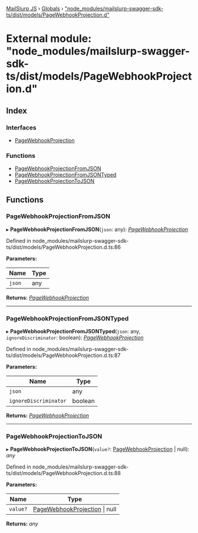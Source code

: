 [MailSlurp JS](../README.md) › [Globals](../globals.md) › ["node_modules/mailslurp-swagger-sdk-ts/dist/models/PageWebhookProjection.d"](_node_modules_mailslurp_swagger_sdk_ts_dist_models_pagewebhookprojection_d_.md)

# External module: "node_modules/mailslurp-swagger-sdk-ts/dist/models/PageWebhookProjection.d"

## Index

### Interfaces

* [PageWebhookProjection](../interfaces/_node_modules_mailslurp_swagger_sdk_ts_dist_models_pagewebhookprojection_d_.pagewebhookprojection.md)

### Functions

* [PageWebhookProjectionFromJSON](_node_modules_mailslurp_swagger_sdk_ts_dist_models_pagewebhookprojection_d_.md#pagewebhookprojectionfromjson)
* [PageWebhookProjectionFromJSONTyped](_node_modules_mailslurp_swagger_sdk_ts_dist_models_pagewebhookprojection_d_.md#pagewebhookprojectionfromjsontyped)
* [PageWebhookProjectionToJSON](_node_modules_mailslurp_swagger_sdk_ts_dist_models_pagewebhookprojection_d_.md#pagewebhookprojectiontojson)

## Functions

###  PageWebhookProjectionFromJSON

▸ **PageWebhookProjectionFromJSON**(`json`: any): *[PageWebhookProjection](../interfaces/_node_modules_mailslurp_swagger_sdk_ts_dist_models_pagewebhookprojection_d_.pagewebhookprojection.md)*

Defined in node_modules/mailslurp-swagger-sdk-ts/dist/models/PageWebhookProjection.d.ts:86

**Parameters:**

Name | Type |
------ | ------ |
`json` | any |

**Returns:** *[PageWebhookProjection](../interfaces/_node_modules_mailslurp_swagger_sdk_ts_dist_models_pagewebhookprojection_d_.pagewebhookprojection.md)*

___

###  PageWebhookProjectionFromJSONTyped

▸ **PageWebhookProjectionFromJSONTyped**(`json`: any, `ignoreDiscriminator`: boolean): *[PageWebhookProjection](../interfaces/_node_modules_mailslurp_swagger_sdk_ts_dist_models_pagewebhookprojection_d_.pagewebhookprojection.md)*

Defined in node_modules/mailslurp-swagger-sdk-ts/dist/models/PageWebhookProjection.d.ts:87

**Parameters:**

Name | Type |
------ | ------ |
`json` | any |
`ignoreDiscriminator` | boolean |

**Returns:** *[PageWebhookProjection](../interfaces/_node_modules_mailslurp_swagger_sdk_ts_dist_models_pagewebhookprojection_d_.pagewebhookprojection.md)*

___

###  PageWebhookProjectionToJSON

▸ **PageWebhookProjectionToJSON**(`value?`: [PageWebhookProjection](../interfaces/_node_modules_mailslurp_swagger_sdk_ts_dist_models_pagewebhookprojection_d_.pagewebhookprojection.md) | null): *any*

Defined in node_modules/mailslurp-swagger-sdk-ts/dist/models/PageWebhookProjection.d.ts:88

**Parameters:**

Name | Type |
------ | ------ |
`value?` | [PageWebhookProjection](../interfaces/_node_modules_mailslurp_swagger_sdk_ts_dist_models_pagewebhookprojection_d_.pagewebhookprojection.md) &#124; null |

**Returns:** *any*
